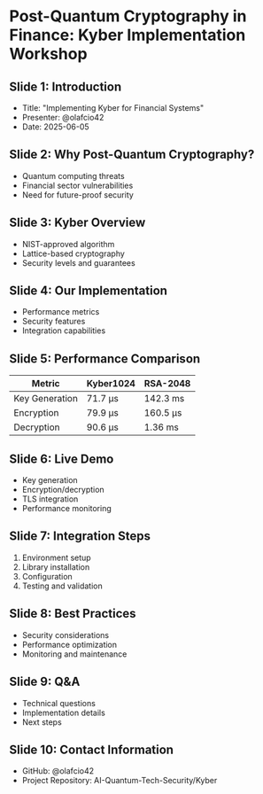 # Post-Quantum Cryptography in Finance: Kyber Implementation Workshop

## Slide 1: Introduction
- Title: "Implementing Kyber for Financial Systems"
- Presenter: @olafcio42
- Date: 2025-06-05

## Slide 2: Why Post-Quantum Cryptography?
- Quantum computing threats
- Financial sector vulnerabilities
- Need for future-proof security

## Slide 3: Kyber Overview
- NIST-approved algorithm
- Lattice-based cryptography
- Security levels and guarantees

## Slide 4: Our Implementation
- Performance metrics
- Security features
- Integration capabilities

## Slide 5: Performance Comparison
| Metric         | Kyber1024 | RSA-2048 |
|----------------|-----------|-----------|
| Key Generation | 71.7 µs   | 142.3 ms  |
| Encryption     | 79.9 µs   | 160.5 µs  |
| Decryption     | 90.6 µs   | 1.36 ms   |

## Slide 6: Live Demo
- Key generation
- Encryption/decryption
- TLS integration
- Performance monitoring

## Slide 7: Integration Steps
1. Environment setup
2. Library installation
3. Configuration
4. Testing and validation

## Slide 8: Best Practices
- Security considerations
- Performance optimization
- Monitoring and maintenance

## Slide 9: Q&A
- Technical questions
- Implementation details
- Next steps

## Slide 10: Contact Information
- GitHub: @olafcio42
- Project Repository: AI-Quantum-Tech-Security/Kyber